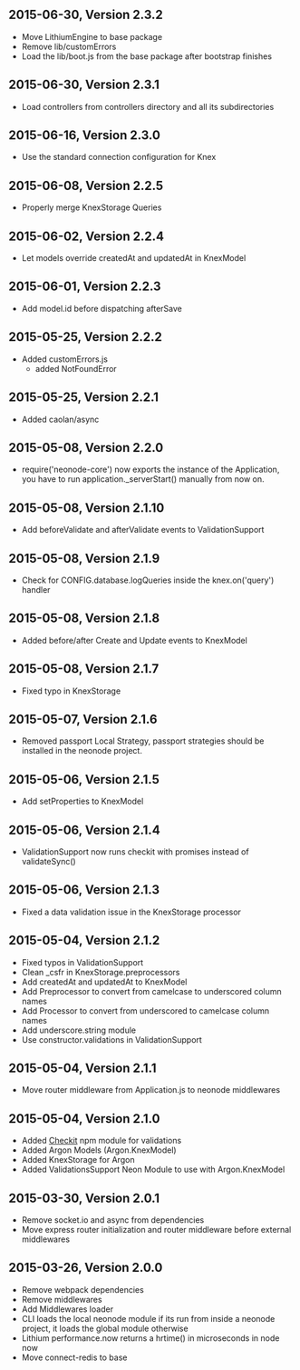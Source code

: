 ## 2015-06-30, Version 2.3.2

 - Move LithiumEngine to base package
 - Remove lib/customErrors
 - Load the lib/boot.js from the base package after bootstrap finishes

## 2015-06-30, Version 2.3.1

 - Load controllers from controllers directory and all its subdirectories

## 2015-06-16, Version 2.3.0

 - Use the standard connection configuration for Knex

## 2015-06-08, Version 2.2.5

 - Properly merge KnexStorage Queries

## 2015-06-02, Version 2.2.4

 - Let models override createdAt and updatedAt in KnexModel

## 2015-06-01, Version 2.2.3

 - Add model.id before dispatching afterSave

## 2015-05-25, Version 2.2.2

 - Added customErrors.js
   - added NotFoundError

## 2015-05-25, Version 2.2.1

 - Added caolan/async

## 2015-05-08, Version 2.2.0

 - require('neonode-core') now exports the instance of the Application, you have to run application._serverStart() manually from now on.

## 2015-05-08, Version 2.1.10

 - Add beforeValidate and afterValidate events to ValidationSupport

## 2015-05-08, Version 2.1.9

 - Check for CONFIG.database.logQueries inside the knex.on('query') handler

## 2015-05-08, Version 2.1.8

 - Added before/after Create and Update events to KnexModel

## 2015-05-08, Version 2.1.7

 - Fixed typo in KnexStorage


## 2015-05-07, Version 2.1.6

 - Removed passport Local Strategy, passport strategies should be installed in the neonode project.


## 2015-05-06, Version 2.1.5

 - Add setProperties to KnexModel


## 2015-05-06, Version 2.1.4

 - ValidationSupport now runs checkit with promises instead of validateSync()


## 2015-05-06, Version 2.1.3

 - Fixed a data validation issue in the KnexStorage processor


## 2015-05-04, Version 2.1.2

 - Fixed typos in ValidationSupport
 - Clean _csfr in KnexStorage.preprocessors
 - Add createdAt and updatedAt to KnexModel
 - Add Preprocessor to convert from camelcase to underscored column names
 - Add Processor to convert from underscored to camelcase column names
 - Add underscore.string module
 - Use constructor.validations in ValidationSupport


## 2015-05-04, Version 2.1.1

 - Move router middleware from Application.js to neonode middlewares


## 2015-05-04, Version 2.1.0

 - Added [Checkit](https://github.com/tgriesser/checkit) npm module for validations
 - Added Argon Models (Argon.KnexModel)
 - Added KnexStorage for Argon
 - Added ValidationsSupport Neon Module to use with Argon.KnexModel


## 2015-03-30, Version 2.0.1

 - Remove socket.io and async from dependencies
 - Move express router initialization and router middleware before external middlewares


## 2015-03-26, Version 2.0.0

 - Remove webpack dependencies
 - Remove middlewares
 - Add Middlewares loader
 - CLI loads the local neonode module if its run from inside a neonode project, it loads the global module otherwise
 - Lithium performance.now returns a hrtime() in microseconds in node now
 - Move connect-redis to base
